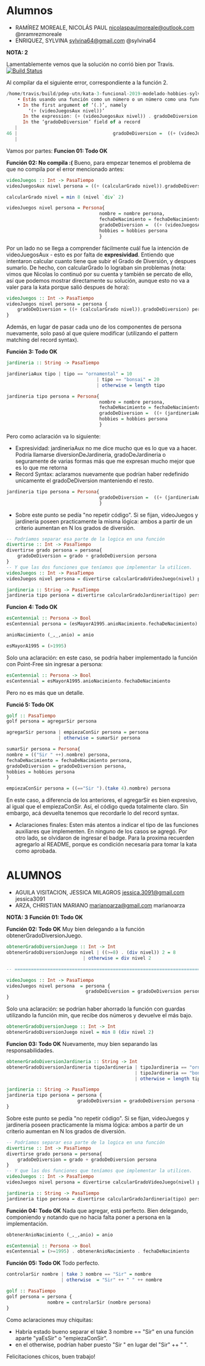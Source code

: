 # Alumnos
- RAMÍREZ MOREALE, NICOLÁS PAUL	nicolaspaulmoreale@outlook.com	@nramrezmoreale
- ENRIQUEZ, SYLVINA	sylvina64@gmail.com	@sylvina64

**NOTA: 2**

Lamentablemente vemos que la solución no corrió bien por Travis.
[![Build Status](https://travis-ci.com/pdep-utn/kata-3-funcional-2019-modelado-hobbies-sylvina64.svg?token=r9NmZKuvxPp5obinxbZw&branch=master)](https://travis-ci.com/pdep-utn/kata-3-funcional-2019-modelado-hobbies-sylvina64)

Al compilar da el siguiente error, correspondiente a la función 2. 
```Haskell
/home/travis/build/pdep-utn/kata-3-funcional-2019-modelado-hobbies-sylvina64/src/Library.hs:46:57: error:
    • Estás usando una función como un número o un número como una función.
    • In the first argument of ‘(.)’, namely
        ‘(+ (videoJuegosAux nivel))’
      In the expression: (+ (videoJuegosAux nivel)) . gradoDeDiversion
      In the ‘gradoDeDiversion’ field of a record
   |
46 |                                   gradoDeDiversion =  ((+ (videoJuegosAux nivel)).gradoDeDiversion) persona,
   |                
```
Vamos por partes:
**Funcion 01: Todo OK**

**Función 02: No compila :(**
Bueno, para empezar tenemos el problema de que no compila por el error mencionado antes:
```Haskell
videoJuegos :: Int -> PasaTiempo
videoJuegosAux nivel persona = ((+ (calcularGrado nivel)).gradoDeDiversion) persona

calcularGrado nivel = min 8 (nivel `div` 2)

videoJuegos nivel persona = Persona{
                                  nombre = nombre persona,
                                  fechaDeNacimiento = fechaDeNacimiento persona,
                                  gradoDeDiversion =  ((+ (videoJuegosAux nivel)).gradoDeDiversion) persona,
                                  hobbies = hobbies persona
                                  }
```
Por un lado no se llega a comprender fácilmente cuál fue la intención de videoJuegosAux - esto es por falta de **expresividad**. 
Entiendo que intentaron calcular cuanto tiene que subir el Grado de Diversión, y despues sumarlo. 
De hecho, con calcularGrado lo lograban sin problemas (nota: vimos que Nicolas lo continuó por su cuenta y también se percato de ello, así que podemos mostrar directamente su solución, aunque esto no va a valer para la kata porque salió despues de hora):

```Haskell
videoJuegos :: Int -> PasaTiempo
videoJuegos nivel persona = persona { 
    gradoDeDiversion = ((+ (calcularGrado nivel)).gradoDeDiversion) persona
}
```
Además, en lugar de pasar cada uno de los componentes de persona nuevamente, solo pasó al que quiere modificar (utilizando el pattern matching del record syntax).

**Función 3: Todo OK**
```Haskell
jardineria :: String -> PasaTiempo

jardineriaAux tipo | tipo == "ornamental" = 10
                                 | tipo == "bonsai" = 20
                                 | otherwise = length tipo

jardineria tipo persona = Persona{
                                  nombre = nombre persona,
                                  fechaDeNacimiento = fechaDeNacimiento persona,
                                  gradoDeDiversion =  ((+ (jardineriaAux tipo)).gradoDeDiversion) persona,
                                  hobbies = hobbies persona
                                  }
```
Pero como aclaración va lo siguiente:
- Expresividad: jardineriaAux no me dice mucho que es lo que va a hacer. Podría llamarse diversionDeJardineria, gradoDeJardineria o seguramente de varias formas más que me expresan mucho mejor que es lo que me retorna
- Record Syntax: aclaramos nuevamente que podrían haber redefinido unicamente el gradoDeDiversion manteniendo el resto.
```Haskell
jardineria tipo persona = Persona{
                                  gradoDeDiversion =  ((+ (jardineriaAux tipo)).gradoDeDiversion) persona,
                                  }

```
- Sobre este punto se pedía "no repetir código". Si se fijan, videoJuegos y jardineria poseen practicamente la misma lógica: ambos a partir de un criterio aumentan en N los grados de diversión.
```Haskell
-- Podríamos separar esa parte de la logica en una función
divertirse :: Int -> PasaTiempo 
divertirse grado persona = persona{
    gradoDeDiversion = grado + gradoDeDiversion persona
}
-- Y que las dos funciones que teníamos que implementar la utilicen.
videoJuegos :: Int -> PasaTiempo
videoJuegos nivel persona = divertirse calcularGradoVideoJuego(nivel) persona

jardineria :: String -> PasaTiempo
jardineria tipo persona = divertirse calcularGradoJardineria(tipo) persona
```

**Funcion 4: Todo OK**
```Haskell
esCentennial :: Persona -> Bool
esCentennial persona = (esMayorA1995.anioNacimiento.fechaDeNacimiento) persona

anioNacimiento (_,_,anio) = anio

esMayorA1995 = (>1995)
```
Solo una aclaración: en este caso, se podría haber implementado la función con Point-Free sin ingresar a persona:
```Haskell
esCentennial :: Persona -> Bool
esCentennial = esMayorA1995.anioNacimiento.fechaDeNacimiento
```
Pero no es más que un detalle.

**Funció 5: Todo OK**
```Haskell
golf :: PasaTiempo
golf persona = agregarSir persona

agregarSir persona | empiezaConSir persona = persona
                   | otherwise = sumarSir persona

sumarSir persona = Persona{
nombre = (("Sir " ++).nombre) persona,
fechaDeNacimiento = fechaDeNacimiento persona,
gradoDeDiversion = gradoDeDiversion persona,
hobbies = hobbies persona
}

empiezaConSir persona = ((=="Sir ").(take 4).nombre) persona
```
En este caso, a diferencia de los anteriores, el agregarSir es bien expresivo, al igual que el empiezaConSir. Así, el código queda totalmente claro. Sin embargo, acá devuelta tenemos que recordarle lo del record syntax.

 - Aclaraciones finales:
 Esten más atentos a indicar el tipo de las funciones auxiliares que implementen. En ninguno de los casos se agregó.
 Por otro lado, se olvidaron de ingresar el badge. Para la proxima recuerden agregarlo al README, porque es condición necesaria para tomar la kata como aprobada.
# ALUMNOS
- AGUILA VISITACION, JESSICA MILAGROS	jessica.3091@gmail.com	jessica3091
- ARZA, CHRISTIAN MARIANO	marianoarza@gmail.com	marianoarza 

**NOTA: 3**
**Función 01: Todo OK**

**Función 02: Todo OK**
Muy bien delegando a la función obtenerGradoDiversionJuego.
```Haskell
obtenerGradoDiversionJuego :: Int -> Int
obtenerGradoDiversionJuego nivel | ((>=8) . (div nivel)) 2 = 8
                            | otherwise = div nivel 2

-- ============================================================================================

videoJuegos :: Int -> PasaTiempo
videoJuegos nivel persona  = persona {
                             gradoDeDiversion = gradoDeDiversion persona + obtenerGradoDiversionJuego nivel
}
```
Solo una aclaración: se podrían haber ahorrado la función con guardas utilizando la función min, que recibe dos números y devuelve el más bajo.
```Haskell
obtenerGradoDiversionJuego :: Int -> Int
obtenerGradoDiversionJuego nivel = min 8 (div nivel 2)
```

**Funcion 03: Todo OK** 
Nuevamente, muy bien separando las responsabilidades.
```Haskell
obtenerGradoDiversionJardineria :: String -> Int
obtenerGradoDiversionJardineria tipoJardineria | tipoJardineria == "ornamental" = 10
                                               | tipoJardineria == "bonsai" = 20
                                               | otherwise = length tipoJardineria

jardineria :: String -> PasaTiempo
jardineria tipo persona = persona {
                          gradoDeDiversion = gradoDeDiversion persona + obtenerGradoDiversionJardineria tipo
}
```
Sobre este punto se pedía "no repetir código". Si se fijan, videoJuegos y jardineria poseen practicamente la misma lógica: ambos a partir de un criterio aumentan en N los grados de diversión.
```Haskell
-- Podríamos separar esa parte de la logica en una función
divertirse :: Int -> PasaTiempo 
divertirse grado persona = persona{
    gradoDeDiversion = grado + gradoDeDiversion persona
}
-- Y que las dos funciones que teníamos que implementar la utilicen.
videoJuegos :: Int -> PasaTiempo
videoJuegos nivel persona = divertirse calcularGradoVideoJuego(nivel) persona

jardineria :: String -> PasaTiempo
jardineria tipo persona = divertirse calcularGradoJardineria(tipo) persona
```
**Función 04: Todo OK**
Nada que agregar, está perfecto. Bien delegando, componiendo y notando que no hacia falta poner a persona en la implementación.
```Haskell
obtenerAnioNacimiento (_,_,anio) = anio

esCentennial :: Persona -> Bool
esCentennial = (>=1995) . obtenerAnioNacimiento . fechaDeNacimiento
```
**Función 05: Todo OK**
Todo perfecto. 
```Haskell
controlarSir nombre | take 3 nombre == "Sir" = nombre
                    | otherwise  = "Sir" ++ " " ++ nombre

golf :: PasaTiempo
golf persona = persona {
               nombre = controlarSir (nombre persona)               
}
```
Como aclaraciones muy chiquitas:
 - Habría estado bueno separar el take 3 nombre == "Sir" en una función aparte "yaEsSir" o "empiezaConSir". 
 - en el otherwise, podrían haber puesto "Sir " en lugar del "Sir" ++ " ".

Felicitaciones chicos, buen trabajo!
